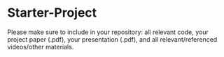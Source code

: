 # Starter-Project
Please make sure to include in your repository: all relevant code, your project paper (.pdf), your presentation (.pdf), and all relevant/referenced videos/other materials.
